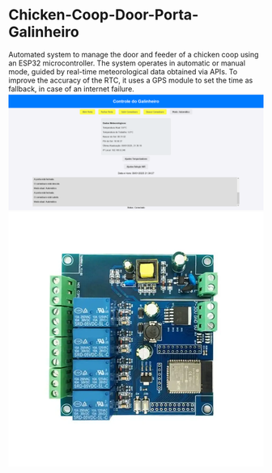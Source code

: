 # Chicken-Coop-Door-Porta-Galinheiro
Automated system to manage the door and feeder of a chicken coop using an ESP32 microcontroller. The system operates in automatic or manual mode, guided by real-time meteorological data obtained via APIs.
<TODO>
To improve the accuracy of the RTC, it uses a GPS module to set the time as fallback, in case of an internet failure.
![Index](images/Screenshot%202025-01-09%20at%2021-39-22%20Galinheiro%20Control.png)
![Placa ESP32](https://github.com/jomasaco1/Chicken-Coop-Door-Porta-Galinheiro/blob/main/images/ac-dc-esp32-relayx4-front.webp)
